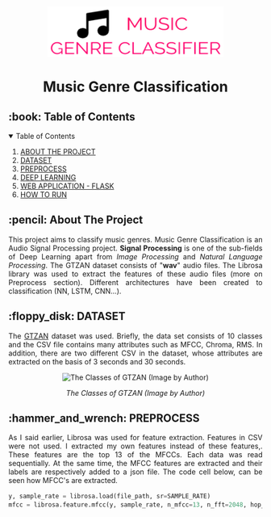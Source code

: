 <p align="center"> 
  <img src="static/img/MGC-logo.png" alt="MGC Logo" width="350px" height="100px">
</p>
<h1 align="center"> Music Genre Classification </h1>

<h2 id="table-of-contents"> :book: Table of Contents</h2>

<details open="open">
  <summary>Table of Contents</summary>
  <ol>
    <li><a href="#about_the_project"> ABOUT THE PROJECT</a></li>
    <li><a href="#dataset">  DATASET</a></li>
    <li><a href="#preprocess"> PREPROCESS</a></li>
    <li><a href="#deep_learning"> DEEP LEARNING</a></li>
    <li><a href="#web_application_flask"> WEB APPLICATION - FLASK</a></li>
    <li><a href="#how_to_run"> HOW TO RUN</a></li>
  </ol>
</details>

<h2 id="dataset"> :pencil: About The Project</h2>
<p align="justify">This project aims to classify music genres. Music Genre Classification is an Audio Signal Processing project. <strong>Signal Processing</strong> is one of the sub-fields of Deep Learning apart from <em>Image Processing</em> and <em>Natural Language Processing</em>. The GTZAN dataset consists of "<strong>wav</strong>" audio files. The Librosa library was used to extract the features of these audio files (more on Preprocess section). Different architectures have been created to classification (NN, LSTM, CNN...).</p>

<h2 id="preprocess"> :floppy_disk: DATASET</h2>

<p align="justify">The <a href="https://www.kaggle.com/datasets/andradaolteanu/gtzan-dataset-music-genre-classification">GTZAN</a> dataset was used. Briefly, the data set consists of 10 classes and the CSV file contains many attributes such as MFCC, Chroma, RMS. In addition, there are two different CSV in the dataset, whose attributes are extracted on the basis of 3 seconds and 30 seconds. </p>

<p align="center">   
  <img src="https://user-images.githubusercontent.com/81585804/204538070-b036f85f-a95b-4a92-858c-d64687081f1a.png" alt="The Classes of GTZAN (Image by Author)"     width="45%" height="45%">
</p>
 <p align="center"> <em>The Classes of GTZAN (Image by Author)</em> </p>


<h2 id="preprocess"> :hammer_and_wrench: PREPROCESS</h2>
<p align="justify"> As I said earlier, Librosa was used for feature extraction. Features in CSV were not used. I extracted my own features instead of these features,. These features are the top 13 of the MFCCs. Each data was read sequentially. At the same time, the MFCC features are extracted and their labels are respectively added to a json file. The code cell below, can be seen how MFCC's are extracted.</p>

```python
y, sample_rate = librosa.load(file_path, sr=SAMPLE_RATE)
mfcc = librosa.feature.mfcc(y, sample_rate, n_mfcc=13, n_fft=2048, hop_length=512)
```









